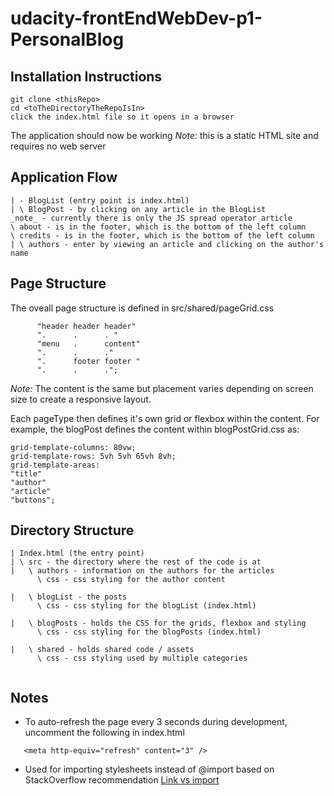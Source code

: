 # udacity-frontEndWebDev-p1-PersonalBlog

## Installation Instructions

```
git clone <thisRepo>
cd <toTheDirectoryTheRepoIsIn>
click the index.html file so it opens in a browser
```

The application should now be working
_Note:_ this is a static HTML site and requires no web server

## Application Flow

```
| - BlogList (entry point is index.html)
| \ BlogPost - by clicking on any article in the BlogList
_note_ - currently there is only the JS spread operator article
\ about - is in the footer, which is the bottom of the left column
\ credits - is in the footer, which is the bottom of the left column
| \ authors - enter by viewing an article and clicking on the author's name
```

## Page Structure

The oveall page structure is defined in src/shared/pageGrid.css

```
      "header header header"
      ".      .      . "
      "menu   .      content"
      ".      .      ."
      ".      footer footer "
      ".      .      .";

```

_Note:_ The content is the same but placement varies depending on screen size to create a responsive layout.

Each pageType then defines it's own grid or flexbox within the content. For example, the blogPost defines the content within blogPostGrid.css as:

```
grid-template-columns: 80vw;
grid-template-rows: 5vh 5vh 65vh 8vh;
grid-template-areas:
"title"
"author"
"article"
"buttons";
```

## Directory Structure

```
| Index.html (the entry point)
| \ src - the directory where the rest of the code is at
|   \ authors - information on the authors for the articles
      \ css - css styling for the author content

|   \ blogList - the posts
      \ css - css styling for the blogList (index.html)

|   \ blogPosts - holds the CSS for the grids, flexbox and styling
      \ css - css styling for the blogPosts (index.html)

|   \ shared - holds shared code / assets
      \ css - css styling used by multiple categories


```

## Notes

- To auto-refresh the page every 3 seconds during development, uncomment the following in index.html

```
   <meta http-equiv="refresh" content="3" />
```

- Used <link > for importing stylesheets instead of @import based on StackOverflow recommendation
  [Link vs import](https://stackoverflow.com/questions/10036977/best-way-to-include-css-why-use-import)
